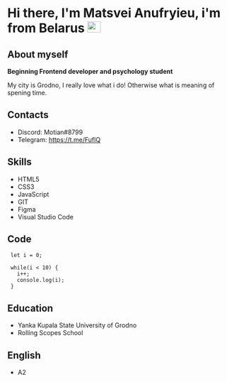 # Hi there, I'm Matsvei Anufryieu, i'm from Belarus <img src="https://user-images.githubusercontent.com/87822846/191075306-3730d3ac-7ae5-452c-8072-b057f741ca9f.png" alt="by" height="25px" width="30px">



## About myself
**Beginning Frontend developer and psychology student**<br/>

My city is Grodno, I really love what i do! Otherwise what is meaning of spening time.


## Contacts
 + Discord: Motian#8799
 + Telegram: https://t.me/FuflQ


## Skills 
 + HTML5
 + CSS3 
 + JavaScript
 + GIT
 + Figma
 + Visual Studio Code

 
## Code 
 ```
  let i = 0;
  
  while(i < 10) {
    i++;
    console.log(i);
  }

 ```

## Education 
 + Yanka Kupala State University of Grodno
 + Rolling Scopes School

## English
 + A2
